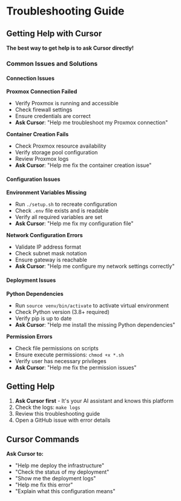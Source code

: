# Troubleshooting Guide

## Getting Help with Cursor

**The best way to get help is to ask Cursor directly!**

### Common Issues and Solutions

#### Connection Issues

**Proxmox Connection Failed**
- Verify Proxmox is running and accessible
- Check firewall settings
- Ensure credentials are correct
- **Ask Cursor**: "Help me troubleshoot my Proxmox connection"

**Container Creation Fails**
- Check Proxmox resource availability
- Verify storage pool configuration
- Review Proxmox logs
- **Ask Cursor**: "Help me fix the container creation issue"

#### Configuration Issues

**Environment Variables Missing**
- Run `./setup.sh` to recreate configuration
- Check `.env` file exists and is readable
- Verify all required variables are set
- **Ask Cursor**: "Help me fix my configuration file"

**Network Configuration Errors**
- Validate IP address format
- Check subnet mask notation
- Ensure gateway is reachable
- **Ask Cursor**: "Help me configure my network settings correctly"

#### Deployment Issues

**Python Dependencies**
- Run `source venv/bin/activate` to activate virtual environment
- Check Python version (3.8+ required)
- Verify pip is up to date
- **Ask Cursor**: "Help me install the missing Python dependencies"

**Permission Errors**
- Check file permissions on scripts
- Ensure execute permissions: `chmod +x *.sh`
- Verify user has necessary privileges
- **Ask Cursor**: "Help me fix the permission issues"

## Getting Help

1. **Ask Cursor first** - It's your AI assistant and knows this platform
2. Check the logs: `make logs`
3. Review this troubleshooting guide
4. Open a GitHub issue with error details

## Cursor Commands

**Ask Cursor to:**
- "Help me deploy the infrastructure"
- "Check the status of my deployment"
- "Show me the deployment logs"
- "Help me fix this error"
- "Explain what this configuration means"
